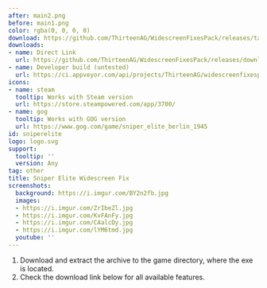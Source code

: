 ```yaml
---
after: main2.png
before: main1.png
color: rgba(0, 0, 0, 0)
download: https://github.com/ThirteenAG/WidescreenFixesPack/releases/tag/sniperelite
downloads:
- name: Direct Link
  url: https://github.com/ThirteenAG/WidescreenFixesPack/releases/download/sniperelite/SniperElite.WidescreenFix.zip
- name: Developer build (untested)
  url: https://ci.appveyor.com/api/projects/ThirteenAG/widescreenfixespack/artifacts/SniperElite.WidescreenFix.zip?branch=master
icons:
- name: steam
  tooltip: Works with Steam version
  url: https://store.steampowered.com/app/3700/
- name: gog
  tooltip: Works with GOG version
  url: https://www.gog.com/game/sniper_elite_berlin_1945
id: sniperelite
logo: logo.svg
support:
  tooltip: ''
  version: Any
tag: other
title: Sniper Elite Widescreen Fix
screenshots:
  background: https://i.imgur.com/BY2n2fb.jpg
  images:
  - https://i.imgur.com/ZrIbeZl.jpg
  - https://i.imgur.com/KvFAnFy.jpg
  - https://i.imgur.com/CAalcDy.jpg
  - https://i.imgur.com/lYM6tmd.jpg
  youtube: ''
---
```


1. Download and extract the archive to the game directory, where the exe is located.
2. Check the download link below for all available features.

